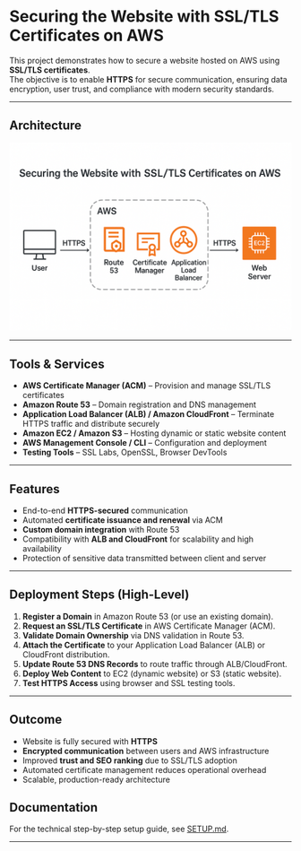 # Securing the Website with SSL/TLS Certificates on AWS
This project demonstrates how to secure a website hosted on AWS using **SSL/TLS certificates**.  
The objective is to enable **HTTPS** for secure communication, ensuring data encryption, user trust, and compliance with modern security standards.

---

## Architecture
![Architecture Diagram](Architecture.png)  
 
---

## Tools & Services
- **AWS Certificate Manager (ACM)** – Provision and manage SSL/TLS certificates  
- **Amazon Route 53** – Domain registration and DNS management  
- **Application Load Balancer (ALB) / Amazon CloudFront** – Terminate HTTPS traffic and distribute securely  
- **Amazon EC2 / Amazon S3** – Hosting dynamic or static website content  
- **AWS Management Console / CLI** – Configuration and deployment  
- **Testing Tools** – SSL Labs, OpenSSL, Browser DevTools  

---

## Features
- End-to-end **HTTPS-secured** communication  
- Automated **certificate issuance and renewal** via ACM  
- **Custom domain integration** with Route 53  
- Compatibility with **ALB and CloudFront** for scalability and high availability  
- Protection of sensitive data transmitted between client and server  

---

## Deployment Steps (High-Level)
1. **Register a Domain** in Amazon Route 53 (or use an existing domain).  
2. **Request an SSL/TLS Certificate** in AWS Certificate Manager (ACM).  
3. **Validate Domain Ownership** via DNS validation in Route 53.  
4. **Attach the Certificate** to your Application Load Balancer (ALB) or CloudFront distribution.  
5. **Update Route 53 DNS Records** to route traffic through ALB/CloudFront.  
6. **Deploy Web Content** to EC2 (dynamic website) or S3 (static website).  
7. **Test HTTPS Access** using browser and SSL testing tools.  

---

## Outcome
- Website is fully secured with **HTTPS**  
- **Encrypted communication** between users and AWS infrastructure  
- Improved **trust and SEO ranking** due to SSL/TLS adoption  
- Automated certificate management reduces operational overhead  
- Scalable, production-ready architecture
  
## Documentation
For the technical step-by-step setup guide, see [SETUP.md](SETUP.md).


---
